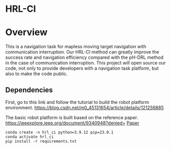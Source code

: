 # HRL-CI

# Overview

This is a navigation task for  mapless moving target navigation with communication interruption. Our HRL-CI method can greatly improve the success rate and navigation efficiency compared with the pH-DRL method in the case of communication interruption. This project will open source our code, not only to provide developers with a navigation task platform, but also to make the code public.



## Dependencies

First, go to this link and follow the tutorial to build the robot platform environment. 
https://blog.csdn.net/m0_45131654/article/details/121256885

The basic robot platform is built based on the reference paper.
https://ieeexplore.ieee.org/document/9340948?denied=
 [Paper](https://arxiv.org/abs/2003.01157) 

```
conda create -n hrl_ci python=3.9.12 pip=23.0.1
conda activate hrl_ci
pip install -r requirements.txt
```
